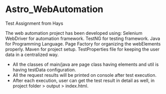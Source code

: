 # Astro_WebAutomation
 Test Assignment from Hays
 
 The web automation project has been developed using:
 Selenium WebDriver for automation framework.
 TestNG for testing framework.
 Java for Programming Language.
 Page Factory for organizing the webElements properly.
 Maven for project setup. 
 TestProperties file for keeping the user data in a centralized way.
 
 - All the classes of main/java are page class having elements and util is having testData configuration.
 - All the request results will be printed on console after test execution.
 - After each execution, user can get the test result in detail as well, in project folder > output > index.html.
